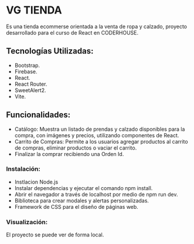 # VG TIENDA

Es una tienda ecommerse orientada a la venta de ropa y calzado, proyecto desarrollado para el curso de React en CODERHOUSE.

## Tecnologías Utilizadas:

- Bootstrap.
- Firebase.
- React.
- React Router.
- SweetAlert2.
- Vite.

## Funcionalidades:

- Catálogo:
Muestra un listado de prendas y calzado disponibles para la compra, con imágenes y precios, utilizando componentes de React.
- Carrito de Compras:
Permite a los usuarios agregar productos al carrito de compras, eliminar productos o vaciar el carrito.
- Finalizar la comprar recibiendo una Orden Id.

### Instalación:

- Instlacion Node.js
- Instalar dependencias y ejecutar el comando npm install.
- Abrir el navegador a través de localhost por medio de npm run dev.
- Biblioteca para crear modales y alertas personalizadas.
- Framework de CSS para el diseño de páginas web.

### Visualización:
El proyecto se puede ver de forma local.
